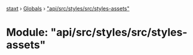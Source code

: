 [staxt](../README.md) › [Globals](../globals.md) › ["api/src/styles/src/styles-assets"](_api_src_styles_src_styles_assets_.md)

# Module: "api/src/styles/src/styles-assets"


